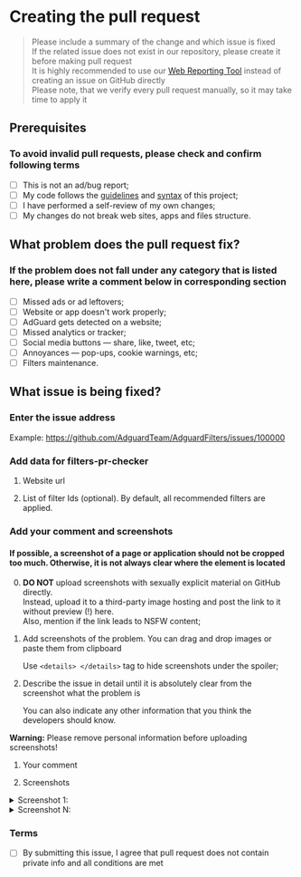 # Creating the pull request

> Please include a summary of the change and which issue is fixed\
> If the related issue does not exist in our repository, please create it before making pull request\
> It is highly recommended to use our [Web Reporting Tool](https://kb.adguard.com/en/technical-support/reporting-tool) instead of creating an issue on GitHub directly\
> Please note, that we verify every pull request manually, so it may take time to apply it

## Prerequisites

### To avoid invalid pull requests, please check and confirm following terms

- [ ] This is not an ad/bug report;
- [ ] My code follows the [guidelines](https://github.com/AdguardTeam/AdguardFilters/blob/master/CONTRIBUTING.md) and [syntax](https://kb.adguard.com/general/how-to-create-your-own-ad-filters) of this project;
- [ ] I have performed a self-review of my own changes;
- [ ] My changes do not break web sites, apps and files structure.

## What problem does the pull request fix?

### If the problem does not fall under any category that is listed here, please write a comment below in corresponding section

- [ ] Missed ads or ad leftovers;
- [ ] Website or app doesn't work properly;
- [ ] AdGuard gets detected on a website;
- [ ] Missed analytics or tracker;
- [ ] Social media buttons — share, like, tweet, etc;
- [ ] Annoyances — pop-ups, cookie warnings, etc;
- [ ] Filters maintenance.

## What issue is being fixed?

### Enter the issue address

Example: <https://github.com/AdguardTeam/AdguardFilters/issues/100000>

### Add data for filters-pr-checker

1. Website url
<!-- Write the url here in format #url: https://example.org -->

2. List of filter Ids (optional). By default, all recommended filters are applied.
<!-- Write list of filters here in format #filters: 1; 2 -->

### Add your comment and screenshots

#### If possible, a screenshot of a page or application should not be cropped too much. Otherwise, it is not always clear where the element is located

0. **DO NOT** upload screenshots with sexually explicit material on GitHub directly.\
 Instead, upload it to a third-party image hosting and post the link to it without preview (!) here.\
 Also, mention if the link leads to NSFW content;

1. Add screenshots of the problem. You can drag and drop images or paste them from clipboard

    Use `<details> </details>` tag to hide screenshots under the spoiler;

2. Describe the issue in detail until it is absolutely clear from the screenshot what the problem is

    You can also indicate any other information that you think the developers should know.

**Warning:** Please remove personal information before uploading screenshots!

1. Your comment

<!-- Please write a comment here -->

2. Screenshots

<details>

<summary>Screenshot 1:</summary>

<!-- paste screenshot here -->

</details>

<details>

<summary>Screenshot N:</summary>

<!-- paste screenshot here -->

</details>

### Terms

- [ ] By submitting this issue, I agree that pull request does not contain private info and all conditions are met
